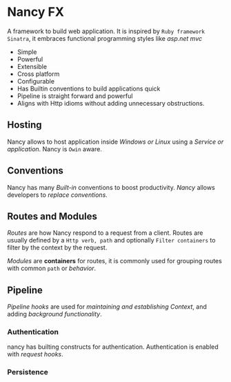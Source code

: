 # Nancy FX

A framework to build web application. It is inspired by `Ruby framework Sinatra`, it embraces functional programming styles like _asp.net mvc_

* Simple
* Powerful
* Extensible
* Cross platform
* Configurable
* Has Builtin conventions to build applications quick
* Pipeline is straight forward and powerful
* Aligns with Http idioms without adding unnecessary obstructions.

## Hosting

Nancy allows to host application inside _Windows or Linux_ using a _Service or application_. Nancy is `Owin` aware.

## Conventions

Nancy has many _Built-in_ conventions to boost productivity. _Nancy_ allows developers to _replace conventions_.

## Routes and Modules

_Routes_ are how Nancy respond to a request from a client. Routes are usually defined by a `Http verb, path` and optionally `Filter containers` to filter by the context by the request.

_Modules_ are __containers__ for routes, it is commonly used for grouping routes with common `path` or _behavior_.

## Pipeline

_Pipeline hooks_ are used for _maintaining and establishing Context_, and adding _background functionality_.

### Authentication

nancy has builting constructs for authentication. Authentication is enabled with _request hooks_.

### Persistence
